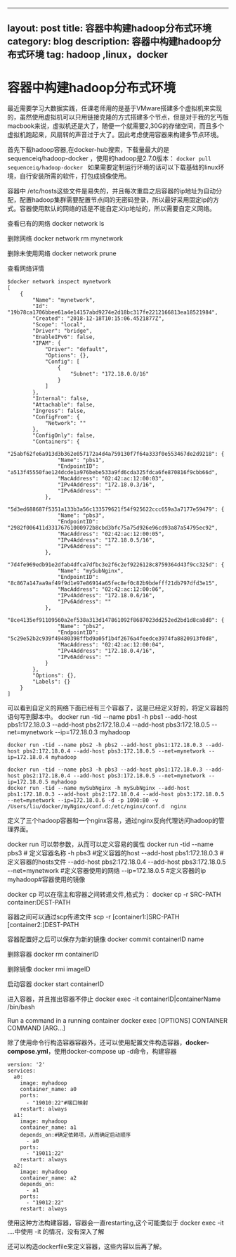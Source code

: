 
---
layout:     post
title:      容器中构建hadoop分布式环境
category: blog
description: 容器中构建hadoop分布式环境
tag: hadoop ,linux，docker
---


# 容器中构建hadoop分布式环境

最近需要学习大数据实践，任课老师用的是基于VMware搭建多个虚拟机来实现的，虽然使用虚拟机可以只用链接克隆的方式搭建多个节点，但是对于我的乞丐版macbook来说，虚拟机还是大了，随便一个就需要2,30G的存储空间，而且多个虚拟机跑起来，风扇转的声音过于大了。因此考虑使用容器来构建多节点环境。

首先下载hadoop容器,在docker-hub搜索，下载量最大的是sequenceiq/hadoop-docker ，使用的hadoop是2.7.0版本：
`docker pull sequenceiq/hadoop-docker
`
如果需要定制运行环境的话可以下载基础的linux环境，自行安装所需的软件，打包成镜像使用。

容器中 /etc/hosts这些文件是易失的，并且每次重启之后容器的ip地址为自动分配，配置hadoop集群需要配置节点间的无密码登录，所以最好采用固定ip的方式。容器使用默认的网络的话是不能自定义ip地址的，所以需要自定义网络。

查看已有的网络
	docker network ls

删除网络
	docker network rm mynetwork
	

删除未使用网络
	docker network prune

查看网络详情
 
	$docker network inspect mynetwork
	[
	    {
	        "Name": "mynetwork",
	        "Id": "19b78ca1706bbee61a4e14157abd9274e2d18bc317fe2212166813ea18521984",
	        "Created": "2018-12-18T10:15:06.4521877Z",
	        "Scope": "local",
	        "Driver": "bridge",
	        "EnableIPv6": false,
	        "IPAM": {
	            "Driver": "default",
	            "Options": {},
	            "Config": [
	                {
	                    "Subnet": "172.18.0.0/16"
	                }
	            ]
	        },
	        "Internal": false,
	        "Attachable": false,
	        "Ingress": false,
	        "ConfigFrom": {
	            "Network": ""
	        },
	        "ConfigOnly": false,
	        "Containers": {
	            "25abf62fe6a913d3b362e057172a4d4a759130f7f64a333f0e553467de2d9218": {
	                "Name": "pbs1",
	                "EndpointID": "a513f45550fae124dcde1a976bebe533a9fd6cda325fdca6fe870816f9cbb66d",
	                "MacAddress": "02:42:ac:12:00:03",
	                "IPv4Address": "172.18.0.3/16",
	                "IPv6Address": ""
	            },
	            "5d3ed688687f5351a133b3a56c133579621f54f925622ccc659a3a7177e59479": {
	                "Name": "pbs3",
	                "EndpointID": "2982f006411d33176761000972b8cbd3bfc75a75d926e96cd93a87a54795ec92",
	                "MacAddress": "02:42:ac:12:00:05",
	                "IPv4Address": "172.18.0.5/16",
	                "IPv6Address": ""
	            },
	            "7d4fe969edb91e2dfab4dfca7dfbc3e2f6c2ef9226128c8759364d43f9cc325d": {
	                "Name": "mySubNginx",
	                "EndpointID": "8c867a147aa9af49f9d1e97e86914a65fec8ef0c82b9bdefff21db797dfd3e15",
	                "MacAddress": "02:42:ac:12:00:06",
	                "IPv4Address": "172.18.0.6/16",
	                "IPv6Address": ""
	            },
	            "8ce4135ef91109560a2ef538a313d147861092f8687023dd252ed2bd1d8ca8d0": {
	                "Name": "pbs2",
	                "EndpointID": "5c29e52b2c939f49480398ffbd9a05f1b4f2676a4feedce3974fa8820913f0d8",
	                "MacAddress": "02:42:ac:12:00:04",
	                "IPv4Address": "172.18.0.4/16",
	                "IPv6Address": ""
	            }
	        },
	        "Options": {},
	        "Labels": {}
	    }
	]

可以看到自定义的网络下面已经有三个容器了，这是已经定义好的，将定义容器的语句写到脚本中。
	docker run -tid --name pbs1 -h pbs1 --add-host pbs1:172.18.0.3 --add-host pbs2:172.18.0.4 --add-host pbs3:172.18.0.5 --net=mynetwork --ip=172.18.0.3 myhadoop
	
	docker run -tid --name pbs2 -h pbs2 --add-host pbs1:172.18.0.3 --add-host pbs2:172.18.0.4 --add-host pbs3:172.18.0.5 --net=mynetwork --ip=172.18.0.4 myhadoop
	
	docker run -tid --name pbs3 -h pbs3 --add-host pbs1:172.18.0.3 --add-host pbs2:172.18.0.4 --add-host pbs3:172.18.0.5 --net=mynetwork --ip=172.18.0.5 myhadoop
	docker run -tid --name mySubNginx -h mySubNginx --add-host pbs1:172.18.0.3 --add-host pbs2:172.18.0.4 --add-host pbs3:172.18.0.5 --net=mynetwork --ip=172.18.0.6 -d -p 1090:80 -v  /Users/liu/docker/myNginx/conf.d:/etc/nginx/conf.d  nginx

定义了三个hadoop容器和一个nginx容易，通过nginx反向代理访问hadoop的管理界面。

docker run 可以带参数，从而可以定义容易的属性
	docker run -tid 
	--name pbs3 # 定义容器名称
	-h pbs3 #定义容器的host
	--add-host pbs1:172.18.0.3  #定义容器的hosts文件
	--add-host pbs2:172.18.0.4 
	--add-host pbs3:172.18.0.5 
	--net=mynetwork #定义容器使用的网络
	--ip=172.18.0.5 #定义容器的ip
	myhadoop#容器使用的镜像

docker cp 可以在宿主和容器之间转递文件,格式为：
	docker cp -r SRC-PATH container:DEST-PATH

容器之间可以通过scp传递文件
	scp -r [container1:]SRC-PATH [container2:]DEST-PATH 

容器配置好之后可以保存为新的镜像
	docker commit containerID name

删除容器
	docker rm  containerID

删除镜像
	docker rmi  imageID

启动容器
	docker start containerID

进入容器，并且推出容器不停止
	docker exec -it containerID|containerName  /bin/bash 

Run a command in a running container
	docker exec [OPTIONS] CONTAINER COMMAND [ARG…]

除了使用命令行构造容器容器外，还可以使用配置文件构造容器，**docker-compose.yml**，使用docker-compose up -d命令，构建容器

	version: '2'
	services:
	  a0:
	    image: myhadoop
	    container_name: a0
	    ports:
	      - "19010:22"#端口映射
	    restart: always
	  a1:
	    image: myhadoop
	    container_name: a1
	    depends_on:#确定依赖项，从而确定启动顺序
	      - a0
	    ports:
	      - "19011:22"
	    restart: always
	  a2:
	    image: myhadoop
	    container_name: a2
	    depends_on:
	      - a1
	    ports:
	      - "19012:22"
	    restart: always

使用这种方法构建容器，容器会一直restarting,这个可能类似于  docker exec -it  ….中使用 -it 的情况，没有深入了解

还可以构造dockerfile来定义容器，这些内容以后再了解。

